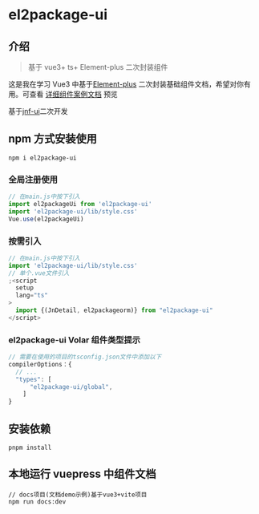 # el2package-ui

## 介绍

> 基于 vue3+ ts+ Element-plus 二次封装组件

这是我在学习 Vue3 中基于[Element-plus](https://element-plus.org/zh-CN/) 二次封装基础组件文档，希望对你有用。可查看 [详细组件案例文档](https://yangzzyu.github.io/el2package-ui/) 预览

基于[jnf-ui](https://yangzzyu.github.io/jnf-ui/)二次开发

## npm 方式安装使用

```shell
npm i el2package-ui
```

### 全局注册使用

```js
// 在main.js中按下引入
import el2packageUi from 'el2package-ui'
import 'el2package-ui/lib/style.css'
Vue.use(el2packageUi)
```

### 按需引入

```js
// 在main.js中按下引入
import 'el2package-ui/lib/style.css'
// 单个.vue文件引入
;<script
  setup
  lang="ts"
>
  import {(JnDetail, el2packageorm)} from "el2package-ui"
</script>
```

### el2package-ui Volar 组件类型提示

```js
// 需要在使用的项目的tsconfig.json文件中添加以下
compilerOptions：{
  // ...
  "types": [
      "el2package-ui/global",
    ]
}

```

## 安装依赖

```shell
pnpm install

```

## 本地运行 vuepress 中组件文档

```shell
// docs项目(文档demo示例)基于vue3+vite项目
npm run docs:dev

```
